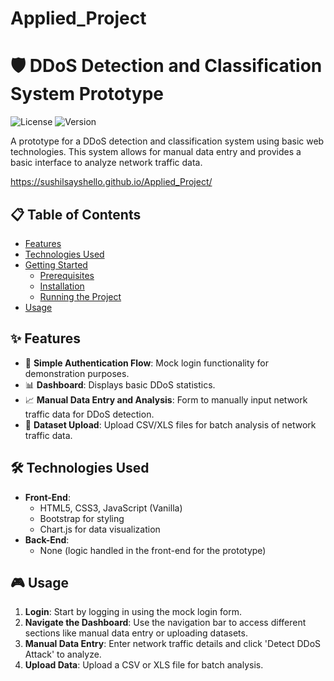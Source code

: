 # Applied_Project

# 🛡️ DDoS Detection and Classification System Prototype

![License](https://img.shields.io/badge/license-MIT-green)
![Version](https://img.shields.io/badge/version-prototype-blue)

A prototype for a DDoS detection and classification system using basic web technologies. This system allows for manual data entry and provides a basic interface to analyze network traffic data.

https://sushilsayshello.github.io/Applied_Project/ 

## 📋 Table of Contents

- [Features](#-features)
- [Technologies Used](#-technologies-used)
- [Getting Started](#-getting-started)
  - [Prerequisites](#prerequisites)
  - [Installation](#installation)
  - [Running the Project](#running-the-project)
- [Usage](#-usage)


## ✨ Features

- 🔐 **Simple Authentication Flow**: Mock login functionality for demonstration purposes.
- 📊 **Dashboard**: Displays basic DDoS statistics.
- 📈 **Manual Data Entry and Analysis**: Form to manually input network traffic data for DDoS detection.
- 📂 **Dataset Upload**: Upload CSV/XLS files for batch analysis of network traffic data.

## 🛠️ Technologies Used

- **Front-End**: 
  - HTML5, CSS3, JavaScript (Vanilla)
  - Bootstrap for styling
  - Chart.js for data visualization
- **Back-End**:
  - None (logic handled in the front-end for the prototype)

## 🎮 Usage

1. **Login**: Start by logging in using the mock login form.
2. **Navigate the Dashboard**: Use the navigation bar to access different sections like manual data entry or uploading datasets.
3. **Manual Data Entry**: Enter network traffic details and click 'Detect DDoS Attack' to analyze.
4. **Upload Data**: Upload a CSV or XLS file for batch analysis.


